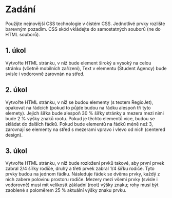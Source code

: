 # Zadání
Použijte nejnovější CSS technologie v čistém CSS. Jednotlivé prvky rozlište barevným pozadím. CSS skód vkládejte do samostatných souborů (ne do HTML souborů).

## 1. úkol
Vytvořte HTML stránku, v níž bude element široký a vysoký na celou stránku (včetně mobilních zařízení), Text v elementu (Student Agency) bude svisle i vodorovně zarovnán na střed.

## 2. úkol
Vytvořte HTML stránku, v níž se budou elementy (s textem RegioJet), opakovat na řádcích (pokud to půjde budou na řádku alespoň tři tyto elemety). Jejich šířka bude alespoň 30 % šířky stránky a mezera mezi nimi bude 2 % výšky znaků rootu. Pokud je těchto elementů více, budou se skládat do dalších řádků. Pokud bude elementů na řádků méně než 3, zarovnají se elementy na střed s mezerami vpravo i vlevo od nich (centered design).

## 3. úkol
Vytvořte HTML stránku, v níž bude rozložení prvků takové, aby první prvek zabral 2/4 šířky rodiče, druhý a třetí prvek zabral 1/4 šířku rodiče. Tyto prvky budou na jednom řádku.
Následuje řádek se dvěma prvky, každý z nich zabere polovinu prostoru rodiče.
Mezery mezi všemi prvky (svisle i vodorovně) musí mít velikostt základní (root) výšky znaku; rohy musí být zaoblené s poloměrem 25 % aktuální výšky znaku prvku.
